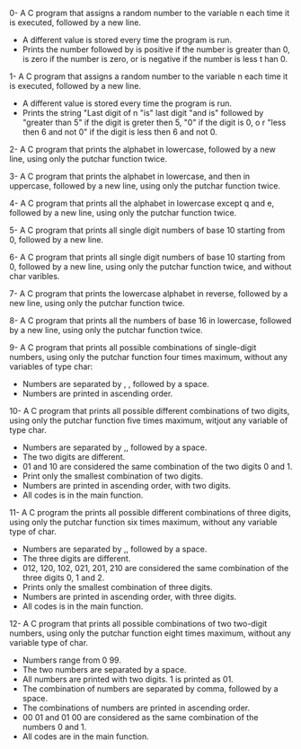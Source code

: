 0- A C program that assigns a random number to the variable n each time it is executed, followed by a new line.
   - A different value is stored every time the program is run.
   - Prints the number followed by is positive if the number is greater than 0, is zero if the number is zero, or is negative if the number is less t     han 0.

1- A C program that assigns a random number to the variable n each time it is executed, followed by a new line.
   - A different value is stored every time the program is run.
   - Prints the string "Last digit of n "is" last digit "and is" followed by "greater than 5" if the digit is greter then 5, "0" if the digit is 0, o     r "less then 6 and not 0" if the digit is less then 6 and not 0.

2- A C program that prints the alphabet in lowercase, followed by a new line, using only the putchar function twice.

3- A C program that prints the alphabet in lowercase, and then in uppercase, followed by a new line, using only the putchar function twice.

4- A C program that prints all the alphabet in lowercase except q and e, followed by a new line, using only the putchar function twice.

5- A C program that prints all single digit numbers of base 10 starting from 0, followed by a new line.

6- A C program that prints all single digit numbers of base 10 starting from 0, followed by a new line, using only the putchar function twice, and without char varibles.

7- A C program that prints the lowercase alphabet in reverse, followed by a new line, using only the putchar function twice.

8- A C program that prints all the numbers of base 16 in lowercase, followed by a new line, using only the putchar function twice.

9- A C program that prints all possible combinations of single-digit numbers, using only the putchar function four times maximum, without any variables of type char:
   - Numbers are separated by , , followed by a space.
   - Numbers are printed in ascending order.

10- A C program that prints all possible different combinations of two digits, using only the putchar function five times maximum, witjout any variable of type char.
   - Numbers are separated by ,, followed by a space.
   - The two digits are different.
   - 01 and 10 are considered the same combination of the two digits 0 and 1.
   - Print only the smallest combination of two digits.
   - Numbers are printed in ascending order, with two digits.
   - All codes is in the main function.

11- A C program the prints all possible different combinations of three digits, using only the putchar function six times maximum, without any variable type of char.
   - Numbers are separated by ,, followed by a space.
   - The three digits are different.
   - 012, 120, 102, 021, 201, 210 are considered the same combination of the three digits 0, 1 and 2.
   - Prints only the smallest combination of three digits.
   - Numbers are printed in ascending order, with three digits.
   - All codes is in the main function.

12- A C program that prints all possible combinations of two two-digit numbers, using only the putchar function eight times maximum, without any variable type of char.
   - Numbers range from 0 99.
   - The two numbers are separated by a space.
   - All numbers are printed with two digits. 1 is printed as 01.
   - The combination of numbers are separated by comma, followed by a space.
   - The combinations of numbers are printed in ascending order.
   - 00 01 and 01 00 are considered as the same combination of the numbers 0 and 1.
   - All codes are in the main function.

